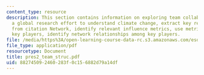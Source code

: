 ```yaml
---
content_type: resource
description: This section contains information on exploring team collaborations on
  a global research effort to understand climate change, extract key relationships
  from citation Network, identify relevant influence metrics, use metrics to identify
  key players, identify network relationships among key players.
file: /media/https%3A/open-learning-course-data-rc.s3.amazonaws.com/esd-342-advanced-system-architecture-spring-2006/882745092460283f0c156882d79a14df_pres2_team_struc.pdf
file_type: application/pdf
resourcetype: Document
title: pres2_team_struc.pdf
uid: 88274509-2460-283f-0c15-6882d79a14df
---
```

